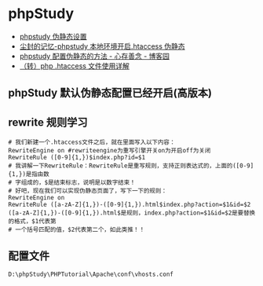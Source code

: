 # phpStudy

- [phpstudy 伪静态设置](https://jingyan.baidu.com/article/e9fb46e151a6557521f766d6.html)
- [尘封的记忆-phpstudy 本地环境开启.htaccess 伪静态](http://www.scbzlx.com/post/19.html)
- [phpstudy 配置伪静态的方法 - 心存善念 - 博客园](https://www.cnblogs.com/xcsn/p/6149080.html)
- [（转）php .htaccess 文件使用详解](https://www.cnblogs.com/yyl8781697/articles/php-htaccess.html)

## phpStudy 默认伪静态配置已经开启(高版本)

## rewrite 规则学习

```shell
# 我们新建一个.htaccess文件之后，就在里面写入以下内容：
RewriteEngine on #rewriteengine为重写引擎开关on为开启off为关闭
RewriteRule ([0-9]{1,})$index.php?id=$1
# 我讲解一下RewriteRule：RewriteRule是重写规则，支持正则表达式的，上面的([0-9]{1,})是指由数
# 字组成的，$是结束标志，说明是以数字结束！
# 好吧，现在我们可以实现伪静态页面了，写下一下的规则：
RewriteEngine on
RewriteRule ([a-zA-Z]{1,})-([0-9]{1,}).html$index.php?action=$1&id=$2
([a-zA-Z]{1,})-([0-9]{1,}).html$是规则，index.php?action=$1&id=$2是要替换的格式，$1代表第
# 一个括号匹配的值，$2代表第二个，如此类推！！
```

## 配置文件

```shell
D:\phpStudy\PHPTutorial\Apache\conf\vhosts.conf
```
